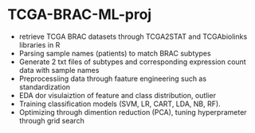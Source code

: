# TCGA-BRAC-ML-proj

- retrieve TCGA BRAC datasets through TCGA2STAT and TCGAbiolinks libraries in R
- Parsing sample names (patients) to match BRAC subtypes
- Generate 2 txt files of subtypes and corresponding expression count data with sample names
- Preprocessiing data through faature engineering such as standardization
- EDA dor visulaiztion of feature and class distribution, outlier
- Training classification models (SVM, LR, CART, LDA, NB, RF).
- Optimizing through dimention reduction (PCA), tuning hyperprameter through grid search
